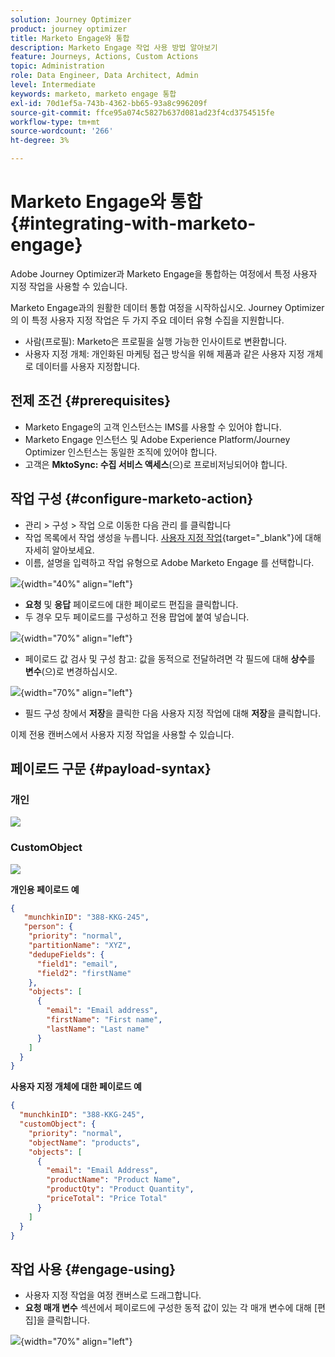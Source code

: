 ```yaml
---
solution: Journey Optimizer
product: journey optimizer
title: Marketo Engage와 통합
description: Marketo Engage 작업 사용 방법 알아보기
feature: Journeys, Actions, Custom Actions
topic: Administration
role: Data Engineer, Data Architect, Admin
level: Intermediate
keywords: marketo, marketo engage 통합
exl-id: 70d1ef5a-743b-4362-bb65-93a8c996209f
source-git-commit: ffce95a074c5827b637d081ad23f4cd3754515fe
workflow-type: tm+mt
source-wordcount: '266'
ht-degree: 3%

---
```


# Marketo Engage와 통합 {#integrating-with-marketo-engage}

Adobe Journey Optimizer과 Marketo Engage을 통합하는 여정에서 특정 사용자 지정 작업을 사용할 수 있습니다.

Marketo Engage과의 원활한 데이터 통합 여정을 시작하십시오. Journey Optimizer의 이 특정 사용자 지정 작업은 두 가지 주요 데이터 유형 수집을 지원합니다.

* 사람(프로필): Marketo은 프로필을 실행 가능한 인사이트로 변환합니다.
* 사용자 지정 개체: 개인화된 마케팅 접근 방식을 위해 제품과 같은 사용자 지정 개체로 데이터를 사용자 지정합니다.

## 전제 조건 {#prerequisites}

* Marketo Engage의 고객 인스턴스는 IMS를 사용할 수 있어야 합니다.
* Marketo Engage 인스턴스 및 Adobe Experience Platform/Journey Optimizer 인스턴스는 동일한 조직에 있어야 합니다.
* 고객은 **MktoSync: 수집 서비스 액세스**(으)로 프로비저닝되어야 합니다.

## 작업 구성 {#configure-marketo-action}

* 관리 > 구성 > 작업 으로 이동한 다음 관리 를 클릭합니다
* 작업 목록에서 작업 생성을 누릅니다. [사용자 지정 작업](../building-journeys/using-custom-actions.md){target="_blank"}에 대해 자세히 알아보세요.
* 이름, 설명을 입력하고 작업 유형으로 Adobe Marketo Engage 를 선택합니다.

![](assets/engage-customaction-creation.png){width="40%" align="left"}

* **요청** 및 **응답** 페이로드에 대한 페이로드 편집을 클릭합니다.
* 두 경우 모두 페이로드를 구성하고 전용 팝업에 붙여 넣습니다.

![](assets/engage-customaction-payload.png){width="70%" align="left"}

* 페이로드 값 검사 및 구성
참고: 값을 동적으로 전달하려면 각 필드에 대해 **상수**&#x200B;를 **변수**(으)로 변경하십시오.

![](assets/engage-customaction-payload-fields.png){width="70%" align="left"}

* 필드 구성 창에서 **저장**&#x200B;을 클릭한 다음 사용자 지정 작업에 대해 **저장**&#x200B;을 클릭합니다.

이제 전용 캔버스에서 사용자 지정 작업을 사용할 수 있습니다.


## 페이로드 구문 {#payload-syntax}

### 개인

![](assets/payload-person.png)

### CustomObject

![](assets/payload-customobject.png)


**개인용 페이로드 예**

```json
{
   "munchkinID": "388-KKG-245",  
   "person": {
    "priority": "normal",
    "partitionName": "XYZ",
    "dedupeFields": {
      "field1": "email",
      "field2": "firstName"
    },
    "objects": [
      {
        "email": "Email address",
        "firstName": "First name",
        "lastName": "Last name"
      }
    ]
  }
}
```

**사용자 지정 개체에 대한 페이로드 예**

```json
{
  "munchkinID": "388-KKG-245", 
  "customObject": {
    "priority": "normal",
    "objectName": "products",
    "objects": [
      {
        "email": "Email Address",
        "productName": "Product Name",
        "productQty": "Product Quantity",
        "priceTotal": "Price Total"
      }
    ]
  }
}
```


## 작업 사용 {#engage-using}

* 사용자 지정 작업을 여정 캔버스로 드래그합니다.
* **요청 매개 변수** 섹션에서 페이로드에 구성한 동적 값이 있는 각 매개 변수에 대해 [편집]을 클릭합니다.

![](assets/engage-use-canvas.png){width="70%" align="left"}
